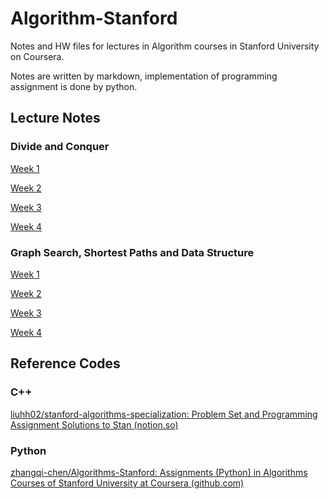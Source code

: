 # Algorithm-Stanford

Notes and HW files for lectures in Algorithm courses in Stanford University on Coursera.

Notes are written by markdown, implementation of programming assignment is done by python.

## Lecture Notes

### Divide and Conquer

[Week 1](https://github.com/engineerJPark/Algorithm_CS_Study/tree/master/Stanford/Divide%20and%20Conquer%2C%20Sorting%20and%20Searching%2C%20and%20Randomized%20Algorithms/Week1)

[Week 2](https://github.com/engineerJPark/Algorithm_CS_Study/tree/master/Stanford/Divide%20and%20Conquer%2C%20Sorting%20and%20Searching%2C%20and%20Randomized%20Algorithms/Week2)

[Week 3](https://github.com/engineerJPark/Algorithm_CS_Study/tree/master/Stanford/Divide%20and%20Conquer%2C%20Sorting%20and%20Searching%2C%20and%20Randomized%20Algorithms/Week3)

[Week 4](https://github.com/engineerJPark/Algorithm_CS_Study/tree/master/Stanford/Divide%20and%20Conquer%2C%20Sorting%20and%20Searching%2C%20and%20Randomized%20Algorithms/Week4)

### Graph Search, Shortest Paths and Data Structure

[Week 1](https://github.com/engineerJPark/Algorithm_CS_Study/tree/master/Stanford/Graph%20Search%2C%20Shortest%20Paths%2C%20and%20Data%20Structures/Week1)

[Week 2](https://github.com/engineerJPark/Algorithm_CS_Study/tree/master/Stanford/Graph%20Search%2C%20Shortest%20Paths%2C%20and%20Data%20Structures/Week2)

[Week 3](https://github.com/engineerJPark/Algorithm_CS_Study/tree/master/Stanford/Graph%20Search%2C%20Shortest%20Paths%2C%20and%20Data%20Structures/Week3)

[Week 4](https://github.com/engineerJPark/Algorithm_CS_Study/tree/master/Stanford/Graph%20Search%2C%20Shortest%20Paths%2C%20and%20Data%20Structures/Week4)


## Reference Codes

### C++

[liuhh02/stanford-algorithms-specialization: Problem Set and Programming Assignment Solutions to Stan (notion.so)](https://www.notion.so/liuhh02-stanford-algorithms-specialization-Problem-Set-and-Programming-Assignment-Solutions-to-Stan-ba31ae9b56e34dccaa03af073fe33233)

### Python

[zhangqi-chen/Algorithms-Stanford: Assignments (Python) in Algorithms Courses of Stanford University at Coursera (github.com)](https://github.com/zhangqi-chen/Algorithms-Stanford)
